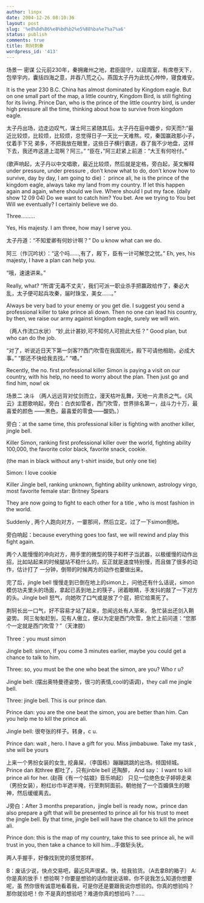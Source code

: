 ```yaml
---
author: linpx
date: 2004-12-26 08:10:36
layout: post
slug: '%e8%8d%86%e8%bd%b2%e5%88%ba%e7%a7%a6'
status: publish
comments: true
title: 荆轲刺秦
wordpress_id: '413'
---
```


场景一 密谋 公元前230年，秦拥雍州之地，君臣固守，以窥周室，有席卷天下， 包举宇内，囊括四海之意，并吞八荒之心。燕国太子丹为此忧心忡忡，寝食难安。

It is the year 230 B.C. China has almost dominated by Kingdom eagle. But on
one small part of the map, a little country, Kingdom Bird, is still fighting
for its living. Prince Dan, who is the prince of the little country bird, is
under high pressure all the time, thinking about how to survive from kingdom
eagle.

太子丹出场，边走边叹气，谋士阿三紧随其后。太子丹在庭中踱步，仰天而?:“最近比较烦，比较烦，比较烦，总觉得日子一天比一天难熬。哎，秦国赢政那小子，仗着手下兄
弟多，不把我放在眼里，这些日子横行霸道，吞了我不少地盘，这样下去，我还咋这道上混啊？阿三。” “臣在，”阿三赶紧上前道：“大王有何吩付。”

(歌声响起，太子丹以中文唱歌，最近比较烦，然后就是定格，旁白起，英文解释under pressure, under pressure , don’t
know what to do, don’t know how to survive, day by day, I am going to die)：
prince ali, he is the prince of the kingdom eagle, always take my land from my
country. If let this happen again and again, where should we live. Where
should I put my face. (daily show 12 09 04) Do we want to catch him? You bet.
Are we trying to You bet Will we eventually? I certainly believe we do.

Three………

Yes, His majesty. I am three, how may I serve you.

太子丹道：“不知爱卿有何妙计啊？” Do u know what can we do.

阿三（作沉吟状）：“这个吗……,有了，殿下，臣有一计可解您之忧。” Eh, yes, his majesty, I have a plan can help
you.

“哦，速速讲来。”

Really, what? “所谓‘无毒不丈夫’，我们可派一职业杀手把赢政给作了，秦必大乱，太子便可起兵攻秦，届时珠宝，美女……。”

Always be very bad to your enemy or you get die. I suggest you send a
professional killer to take prince ali down. Then no one can lead his country,
by then, we raise our army against kingdom eagle, surely we will win.

（两人作流口水状） “妙,此计甚妙,可不知何人可担此大任？” Good plan, but who can do the job.

“对了，听说近日天下第一剑客??西门吹雪在我国观光，殿下可请他相助，必成大事。” “那还不快给我去找。” “喳。”

Recently, the no. first professional killer Simon is paying a visit on our
country, with his help, no need to worry about the plan. Then just go and find
him, now! ok

场景二 决斗 （两人远远背对仗剑而立，漫天枯叶乱舞，天地一片肃杀之气。《风云》主题歌响起，旁白：白衣如雪者，西门吹雪，世界排名第一，战斗力十万，最喜爱的颜色
——黑色，最喜爱的零食——酸奶。）

旁白：at the same time, this professional killer is fighting with another killer,
jingle bell.

Killer Simon, ranking first professional killer over the world, fighting
ability 100,000, the favorite color black, favorite snack, cookie.

(the man in black without any t-shirt inside, but only one tie)

Simon: I love cookie

Killer Jingle bell, ranking unknown, fighting ability unknown, astrology
virgo, most favorite female star: Britney Spears

They are now going to fight to each other for a title , who is most fashion in
the world.

Suddenly , 两个人跑向对方，一霎那间，然后立定。过了一下simon倒地。

旁白响起：because everything goes too fast, we will rewind and play this fight
again.

两个人能慢慢的冲向对方，用手里的微型的筷子和杯子当武器，以极缓慢的动作出招，比如站起来的时候腿站不稳什么的，反正就是速度特别慢，而且做了很多的动作，估计打了
一分钟，倒带的时候两方的动作也要做出来。

完了后，jingle bell
慢慢走到已倒在地上的simon上，问他还有什么话说，simon模仿功夫里头的场面，拿起已丢到地上的筷子，闭着眼睛，手发抖的敲了一下对方的头。Jingle
bell 怒气，向她吹了口气或是放了个屁，把它给熏死了。

  
荆轲长出一口气，好不容易才站了起来，忽闻远处有人渐来， 急忙装出还剑入鞘姿势。
阿三匆匆赶到，见有人傲立，便以为定是西门吹雪，急忙上前问道：“您那个一定就是西门吹雪？”（天津腔）

Three：you must simon

Jingle bell: simon, If you come 3 minutes earlier, maybe you could get a
chance to talk to him.

Three: so, you must be the one who beat the simon, are you? Who r u?

Jingle bell: (摆出奥特曼德姿势，很刁的表情,cool的语调)，they call me jingle bell.

Three: jingle bell. This is our prince dan.

Prince dan: you are the one beat the simon, you are better than him. Can you
help me to kill the prince ali.

Jingle bell: 很夸张的样子。转身，c u.

Prince dan: wait , hero. I have a gift for you. Miss jimbabuwe. Take my task ,
she will be yours

上来一个男扮女装的女生, 挖鼻屎，（李国栋）蹦蹦跳跳的出场。倾国倾城。Prince dan 和three 都吐了，只有jinble bell 还陶醉，
And say： I want to kill prince ali for her. (赵薇《有一个姑娘》音乐响起）
只见一位绝色女子婷婷走来（男扮女装），粉红纱巾半遮半掩，行至荆轲面前。朝他抛了一个百媚俱生的眼神，然后缓缓离去。

J旁白：After 3 months preparation，jingle bell is ready now。prince dan also
prepare a gift that will be presented to prince ali for his trust to meet the
jingle bell. By that time, jingle bell will have the chance to kill the prince
ali.

Prince don: this is the map of my country, take this to see prince ali, he
will trust in you, then take a chance to kill him…手做斩头状。

两人手握手，好像找到党的感觉那样。

B：废话少说，快点交易吧，最近风声很紧。快，给我验货。（A去拿B的箱子） A:你是真的放手！想验啊？你要是想验的话你就说话嘛，你不说我怎么知道你想要呢，虽
然你很有诚意地看着我，可是你还是要跟我说你想验的。你真的想验吗？那你就验吧！你 不是真的想验吧？难道你真的想验吗？……

